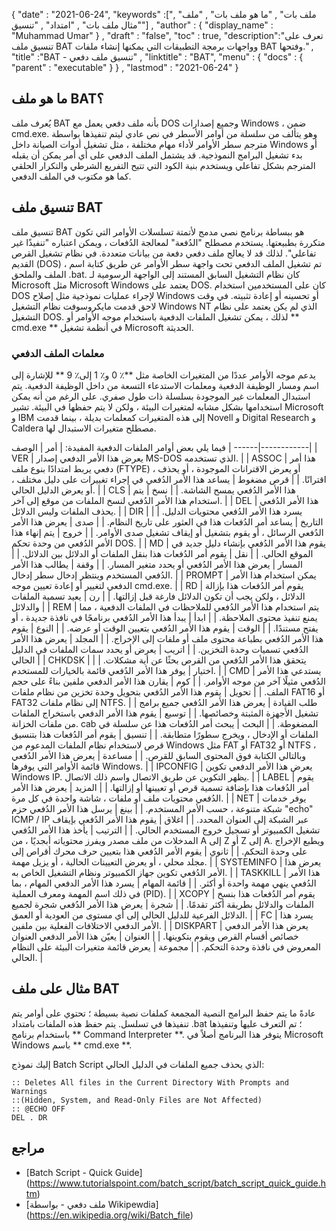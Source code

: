 {
  "date" : "2021-06-24",
  "keywords" :["ملف بات" , "ما هو ملف بات" , "ملف" , "مثال ملف بات" , "امتداد" , "تنسيق"] ,
  "author" : {
    "display_name" : "Muhammad Umar"
} ,
  "draft" : "false",
  "toc" : true,
  "description":"تعرف على تنسيق ملف BAT وواجهات برمجة التطبيقات التي يمكنها إنشاء ملفات BAT وفتحها." ,
  "title" :"BAT - تنسيق ملف دفعي" ,
  "linktitle" : "BAT",
  "menu" : {
    "docs" : {
      "parent" : "executable"
}
} ,
  "lastmod" : "2021-06-24"
}

## ما هو ملف BAT؟
يُعرف ملف BAT بأنه ملف دفعي يعمل مع DOS وجميع إصدارات Windows ، ضمن cmd.exe. وهو يتألف من سلسلة من أوامر الأسطر في نص عادي ليتم تنفيذها بواسطة مترجم سطر الأوامر لأداء مهام مختلفة ، مثل تشغيل أدوات الصيانة داخل Windows أو بدء تشغيل البرامج النموذجية. قد يشتمل الملف الدفعي على أي أمر يمكن أن يقبله المترجم بشكل تفاعلي ويستخدم بنية الكود التي تتيح التفريع الشرطي والتكرار الحلقي كما هو مكتوب في الملف الدفعي.
## تنسيق ملف BAT
تنسيق ملف BAT هو ببساطة برنامج نصي مدمج لأتمتة تسلسلات الأوامر التي تكون متكررة بطبيعتها. يستخدم مصطلح "الدُفعة" لمعالجة الدُفعات ، ويمكن اعتباره "تنفيذًا غير تفاعلي". لذلك قد لا يعالج ملف دفعي دفعة من بيانات متعددة. في نظام تشغيل القرص القديم (DOS) ، تم تشغيل الملف الدفعي تحت واجهة سطر الأوامر عن طريق كتابة اسم الملف والملحق .bat. كان نظام التشغيل السابق المستند إلى الواجهة الرسومية لـ Microsoft مثل Microsoft Windows يعتمد على DOS. كان على المستخدمين استخدام DOS لإجراء عمليات نموذجية مثل إصلاح Windows أو تحسينه أو إعادة تثبيته. في وقت لاحق قدمت مايكروسوفت نظام التشغيل Windows NT الذي لم يكن يعتمد على نظام التشغيل DOS. لذلك ، يمكن تشغيل الملفات الدفعية باستخدام موجه الأوامر أو ** cmd.exe ** في أنظمة تشغيل Microsoft الحديثة.
### معلمات الملف الدفعي
يدعم موجه الأوامر عددًا من المتغيرات الخاصة مثل **٪ 0 و٪ 1 إلى٪ 9 ** للإشارة إلى اسم ومسار الوظيفة الدفعية ومعلمات الاستدعاء التسعة من داخل الوظيفة الدفعية. يتم استبدال المعلمات غير الموجودة بسلسلة ذات طول صفري. على الرغم من أنه يمكن استخدامها بشكل مشابه لمتغيرات البيئة ، ولكن لا يتم حفظها في البيئة. تشير Microsoft و IBM إلى هذه المتغيرات كمعلمات بديلة ، بينما قدمت Novell و Digital Research و Caldera مصطلح متغيرات الاستبدال لها.

فيما يلي بعض أوامر الملفات الدفعية المفيدة:
| أمر | الوصف |
------|------------|
| VER | يعرض هذا الأمر الدفعي إصدار MS-DOS الذي تستخدمه. |
| ASSOC | هذا أمر دفعي يربط امتدادًا بنوع ملف (FTYPE) ، أو يعرض الاقترانات الموجودة ، أو يحذف اقترانًا. |
| قرص مضغوط | يساعد هذا الأمر الدُفعي في إجراء تغييرات على دليل مختلف ، أو يعرض الدليل الحالي. |
| CLS | هذا الأمر الدُفعي يمسح الشاشة. |
| نسخ | يتم استخدام هذا الأمر الدُفعي لنسخ الملفات من موقع إلى آخر. |
| DEL | هذا الأمر الدُفعي يحذف الملفات وليس الدلائل. |
| DIR | يسرد هذا الأمر الدُفعي محتويات الدليل. |
| التاريخ | يساعد أمر الدُفعات هذا في العثور على تاريخ النظام. |
| صدى | يعرض هذا الأمر الدُفعي الرسائل ، أو يقوم بتشغيل أو إيقاف تشغيل صدى الأوامر. |
| خروج | يتم إنهاء هذا الأمر الدُفعي من وحدة تحكم DOS. |
| MD | يقوم هذا الأمر الدُفعي بإنشاء دليل جديد في الموقع الحالي. |
| نقل | يقوم أمر الدُفعات هذا بنقل الملفات أو الدلائل بين الدلائل. |
| المسار | يعرض هذا الأمر الدُفعي أو يحدد متغير المسار. |
| وقفة | يطالب هذا الأمر الدُفعي المستخدم وينتظر إدخال سطر إدخال. |
| PROMPT | يمكن استخدام هذا الأمر الدفعي لتغيير أو إعادة تعيين موجه cmd.exe. |
| RD | يقوم أمر الدُفعات هذا بإزالة الدلائل ، ولكن يجب أن تكون الدلائل فارغة قبل إزالتها. |
| رن | يعيد تسمية الملفات والدلائل |
| REM | يتم استخدام هذا الأمر الدُفعي للملاحظات في الملفات الدفعية ، مما يمنع تنفيذ محتوى الملاحظة. |
| ابدأ | يبدأ هذا الأمر الدُفعي برنامجًا في نافذة جديدة ، أو يفتح مستندًا. |
| الوقت | يقوم هذا الأمر الدُفعي بتعيين الوقت أو عرضه. |
| النوع | يقوم هذا الأمر الدُفعي بطباعة محتوى ملف أو ملفات إلى الإخراج. |
| المجلد | يعرض هذا الأمر الدُفعي تسميات وحدة التخزين. |
| اتريب | يعرض أو يحدد سمات الملفات في الدليل الحالي |
| CHKDSK | يتحقق هذا الأمر الدُفعي من القرص بحثًا عن أية مشكلات. |
| اختيار | يوفر هذا الأمر الدُفعي قائمة بالخيارات للمستخدم. |
| CMD | يستدعي هذا الأمر الدُفعي مثيلًا آخر من موجه الأوامر. |
| كوم | يقارن هذا الأمر الدفعي ملفين بناءً على حجم الملف. |
| تحويل | يقوم هذا الأمر الدُفعي بتحويل وحدة تخزين من نظام ملفات FAT16 أو FAT32 إلى نظام ملفات NTFS. |
| طلب القيادة | يعرض هذا الأمر الدُفعي جميع برامج تشغيل الأجهزة المثبتة وخصائصها. |
| توسيع | يقوم هذا الأمر الدفعي باستخراج الملفات من ملفات الخزانة. cab المضغوطة. |
| البحث | يبحث أمر الدُفعات هذا عن سلسلة في الملفات أو الإدخال ، ويخرج سطورًا متطابقة. |
| تنسيق | يقوم أمر الدُفعات هذا بتنسيق قرص لاستخدام نظام الملفات المدعوم من Windows مثل FAT أو FAT32 أو NTFS ، وبالتالي الكتابة فوق المحتوى السابق للقرص. |
| مساعدة | يعرض هذا الأمر الدُفعي قائمة الأوامر التي يوفرها Windows. |
| IPCONFIG | يعرض هذا الأمر الدفعي تكوين Windows IP. يظهر التكوين عن طريق الاتصال واسم ذلك الاتصال. |
| LABEL | يقوم أمر الدُفعات هذا بإضافة تسمية قرص أو تعيينها أو إزالتها. |
| المزيد | يعرض هذا الأمر الدُفعي محتويات ملف أو ملفات ، شاشة واحدة في كل مرة. |
| NET | يوفر خدمات شبكة متنوعة ، حسب الأمر المستخدم. |
| بينغ | يرسل هذا الأمر الدُفعي حزم "echo" ICMP / IP عبر الشبكة إلى العنوان المحدد. |
| اغلاق | يقوم هذا الأمر الدُفعي بإيقاف تشغيل الكمبيوتر أو تسجيل خروج المستخدم الحالي. |
| الترتيب | يأخذ هذا الأمر الدُفعي المدخلات من ملف مصدر ويفرز محتوياته أبجديًا ، من A إلى Z أو Z إلى A. ويطبع الإخراج على وحدة التحكم. |
| ثانوي | يقوم الأمر الدُفعي هذا بتعيين حرف محرك أقراص إلى مجلد محلي ، أو يعرض التعيينات الحالية ، أو يزيل مهمة. |
| SYSTEMINFO | يعرض هذا الأمر الدُفعي تكوين جهاز الكمبيوتر ونظام التشغيل الخاص به. |
| TASKKILL | هذا الأمر الدُفعي ينهي مهمة واحدة أو أكثر. |
| قائمة المهام | يسرد هذا الأمر الدفعي المهام ، بما في ذلك اسم المهمة ومعرف العملية (PID). |
| XCOPY | يقوم أمر الدُفعات هذا بنسخ الملفات والدلائل بطريقة أكثر تقدمًا. |
| شجرة | يعرض هذا الأمر الدُفعي شجرة لجميع الدلائل الفرعية للدليل الحالي إلى أي مستوى من العودية أو العمق. |
| FC | يسرد هذا الأمر الدفعي الاختلافات الفعلية بين ملفين. |
| DISKPART | يعرض هذا الأمر الدفعي خصائص أقسام القرص ويقوم بتكوينها. |
| العنوان | يعيّن هذا الأمر الدفعي العنوان المعروض في نافذة وحدة التحكم. |
| مجموعة | يعرض قائمة متغيرات البيئة على النظام الحالي. |

## مثال على ملف BAT
عادةً ما يتم حفظ البرامج النصية المجمعة كملفات نصية بسيطة ؛ تحتوي على أوامر يتم تنفيذها في تسلسل. يتم حفظ هذه الملفات بامتداد .bat ؛ تم التعرف عليها وتنفيذها باستخدام برنامج ** Command Interpreter **. يتوفر هذا البرنامج أصلاً في Microsoft Windows باسم ** cmd.exe **.

إليك نموذج Batch Script الذي يحذف جميع الملفات في الدليل الحالي:
```
:: Deletes All files in the Current Directory With Prompts and Warnings
::(Hidden, System, and Read-Only Files are Not Affected)
:: @ECHO OFF
DEL . DR
```


## مراجع

* [Batch Script - Quick Guide] (https://www.tutorialspoint.com/batch_script/batch_script_quick_guide.htm)
* [ملف دفعي - بواسطة Wikipewdia] (https://en.wikipedia.org/wiki/Batch_file)

